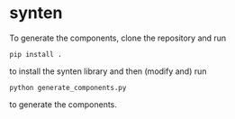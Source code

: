 # synten

To generate the components, clone the repository and run

    pip install .

to install the synten library and then (modify and) run

    python generate_components.py

to generate the components.
